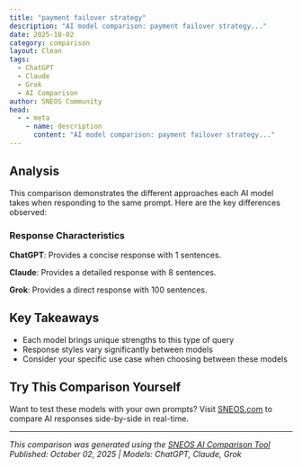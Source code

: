 ```yaml
---
title: "payment failover strategy"
description: "AI model comparison: payment failover strategy..."
date: 2025-10-02
category: comparison
layout: Clean
tags:
  - ChatGPT
  - Claude
  - Grok
  - AI Comparison
author: SNEOS Community
head:
  - - meta
    - name: description
      content: "AI model comparison: payment failover strategy..."
---
```


<ChatComparison
  title="payment failover strategy"
  prompt="payment failover strategy"
  :responses='{
    "ChatGPT": "Error calling OpenAI API.",
    "Claude": "# Payment Failover Strategy\n\nA robust payment failover strategy ensures business continuity when payment systems experience issues. Here\u0027s a comprehensive approach:\n\n## Core Components\n\n### 1. **Multi-Provider Setup**\n- **Primary Provider**: Main payment processor\n- **Secondary Providers**: 2-3 backup processors\n- **Emergency Provider**: Simple, reliable fallback option\n\n### 2. **Failover Triggers**\n\u0060\u0060\u0060\n- HTTP timeout (\u003E30 seconds)\n- 5xx server errors\n- Network connectivity issues\n- Decline rate threshold (\u003E10%)\n- Maintenance windows\n- Rate limiting\n\u0060\u0060\u0060\n\n## Implementation Strategy\n\n### Sequential Failover\n\u0060\u0060\u0060python\ndef process_payment(payment_data):\n    providers = [primary_provider, secondary_provider, tertiary_provider]\n    \n    for provider in providers:\n        try:\n            result = provider.charge(payment_data)\n            if result.success:\n                return result\n        except Exception as e:\n            log_failure(provider, e)\n            continue\n    \n    return handle_all_providers_failed()\n\u0060\u0060\u0060\n\n### Smart Routing\n- **Geographic routing**: Route by customer location\n- **Success rate routing**: Use best-performing provider\n- **Cost optimization**: Route to lowest-fee provider\n- **Currency-based**: Match provider to transaction currency\n\n## Monitoring \u0026 Detection\n\n### Health Checks\n- Real-time provider status monitoring\n- Synthetic transaction testing\n- Response time tracking\n- Success rate analytics\n\n### Circuit Breaker Pattern\n\u0060\u0060\u0060\nStates:\n- CLOSED: Normal operation\n- OPEN: Provider temporarily disabled\n- HALF-OPEN: Testing if provider recovered\n\u0060\u0060\u0060\n\n## Recovery Procedures\n\n### 1. **Automatic Recovery**\n- Periodic health checks every 5-10 minutes\n- Gradual traffic restoration (10%, 50%, 100%)\n- Success rate validation before full restoration\n\n### 2. **Manual Recovery**\n- Admin dashboard for provider control\n- Emergency switches\n- Real-time provider status updates\n\n## Best Practices\n\n### Configuration\n- **Timeout settings**: 30 seconds max per attempt\n- **Retry limits**: Maximum 3 attempts per provider\n- **Backoff strategy**: Exponential backoff between retries\n- **Provider prioritization**: Dynamic based on performance\n\n### Data Management\n- **Transaction logging**: Track all attempts and results\n- **State synchronization**: Ensure data consistency\n- **Idempotency**: Prevent duplicate charges\n- **Audit trails**: Complete payment journey tracking\n\n### Communication\n- **Customer notifications**: Transparent status updates\n- **Staff alerts**: Real-time failure notifications\n- **Status pages**: Public system status information\n- **Escalation procedures**: Clear incident response chain\n\n## Risk Mitigation\n\n### Provider Diversification\n- Different technology stacks\n- Various geographic regions\n- Multiple acquiring banks\n- Diverse payment methods\n\n### Testing Strategy\n- Regular failover testing\n- Load testing under failure conditions\n- End-to-end transaction testing\n- Provider-specific testing scenarios\n\n### Compliance Considerations\n- PCI DSS compliance across all providers\n- Data residency requirements\n- Regional regulation compliance\n- Token vault synchronization\n\n## Key Metrics to Track\n\n- **Failover frequency**: How often failover occurs\n- **Recovery time**: Time to detect and switch providers\n- **Success rates**: Per-provider performance metrics\n- **Customer impact**: Failed transaction rates\n- **Cost implications**: Fee differences between providers\n\nThis strategy ensures minimal payment disruption while maintaining security and compliance standards.",
    "Grok": "A **payment failover strategy** is a contingency plan designed to ensure that payment processing continues seamlessly in the event of a failure or disruption in the primary payment system. This strategy is critical for businesses that rely on online transactions, as downtime or payment failures can lead to loss of revenue, customer dissatisfaction, and damage to reputation. Below is an explanation of how to design and implement an effective payment failover strategy:\n\n---\n\n### **What is a Payment Failover Strategy?**\nA payment failover strategy involves setting up alternative payment processing mechanisms or systems to take over when the primary payment gateway, processor, or infrastructure fails. Failures can occur due to:\n- Technical issues with the payment gateway (e.g., server downtime).\n- Network connectivity problems.\n- High transaction volumes overwhelming the system.\n- Security breaches or fraud detection triggers.\n- Regional restrictions or compliance issues.\n\nThe goal is to maintain business continuity by rerouting transactions to a backup system with minimal disruption to the user experience.\n\n---\n\n### **Key Components of a Payment Failover Strategy**\n\n1. **Multiple Payment Gateways**:\n   - Integrate with more than one payment gateway provider (e.g., Stripe, PayPal, Adyen, Square).\n   - Use a primary gateway for normal operations and designate secondary gateways for failover.\n   - Ensure that the backup gateways support the same payment methods (credit cards, digital wallets, etc.) and currencies as the primary one.\n\n2. **Load Balancing**:\n   - Distribute transaction traffic across multiple gateways or processors during normal operation to avoid overloading a single system.\n   - Automatically redirect traffic to a backup gateway if the primary one fails or experiences high latency.\n\n3. **Real-Time Monitoring and Alerts**:\n   - Implement monitoring tools to track the performance and availability of payment systems.\n   - Set up alerts for anomalies (e.g., high failure rates, timeouts, or downtime) to detect issues before they impact customers.\n   - Use automated systems to switch to a backup gateway when predefined thresholds are breached.\n\n4. **Dynamic Routing Logic**:\n   - Build intelligent routing rules to determine which gateway to use based on factors like transaction success rates, cost, location, or payment method.\n   - For example, if a transaction fails on the primary gateway due to a declined payment, the system can automatically retry on a secondary gateway.\n\n5. **Redundant Infrastructure**:\n   - Ensure that your payment processing infrastructure (servers, APIs, databases) is hosted in multiple geographic regions or on different cloud providers to avoid single points of failure.\n   - Use Content Delivery Networks (CDNs) or edge computing to reduce latency and improve reliability.\n\n6. **Fallback Payment Methods**:\n   - Offer alternative payment options (e.g., bank transfers, manual invoicing, or cryptocurrency) if online payment gateways fail entirely.\n   - Communicate these options to customers during checkout if automated systems are unavailable.\n\n7. **Transaction Retry Mechanisms**:\n   - Implement logic to retry failed transactions on the same or a different gateway after a short delay.\n   - Ensure retries are limited to avoid frustrating customers or triggering fraud alerts.\n\n8. **Customer Communication**:\n   - Notify customers of any issues or delays in payment processing through in-app messages, emails, or SMS.\n   - Provide clear instructions for alternative payment methods if failover systems are engaged.\n\n---\n\n### **Steps to Implement a Payment Failover Strategy**\n\n1. **Assess Risks and Requirements**:\n   - Identify potential points of failure in your current payment processing system (e.g., gateway, network, server).\n   - Determine the acceptable downtime and transaction failure rates for your business.\n   - Understand your customer base (geographic location, preferred payment methods) to choose compatible backup gateways.\n\n2. **Select Backup Payment Providers**:\n   - Research and onboard multiple payment gateways or processors with overlapping capabilities.\n   - Negotiate contracts and ensure compliance with regulations like PCI DSS for each provider.\n\n3. **Integrate with Payment Orchestration Platforms**:\n   - Use a payment orchestration layer or middleware (e.g., Spreedly, BlueSnap, Checkout.com) to manage multiple gateways and automate failover routing.\n   - These platforms often provide built-in failover logic, analytics, and retry mechanisms.\n\n4. **Test the Failover System**:\n   - Simulate failures (e.g., gateway downtime, declined transactions) to test the effectiveness of your failover strategy.\n   - Measure the impact on user experience, transaction success rates, and system performance.\n\n5. **Document and Train Staff**:\n   - Create a detailed failover plan with step-by-step instructions for manual intervention (if needed).\n   - Train customer support and IT teams to handle payment issues and communicate with customers during disruptions.\n\n6. **Maintain and Update**:\n   - Regularly review and update your failover strategy to account for new payment methods, providers, or regulatory changes.\n   - Monitor the performance of backup systems to ensure they are ready for use.\n\n---\n\n### **Benefits of a Payment Failover Strategy**\n- **Improved Reliability**: Minimizes downtime and ensures transactions are processed even during failures.\n- **Better Customer Experience**: Reduces friction by preventing failed payments and offering alternatives.\n- **Revenue Protection**: Avoids lost sales due to payment system outages.\n- **Scalability**: Handles sudden spikes in transaction volume by distributing load across multiple systems.\n- **Risk Mitigation**: Protects against single points of failure and enhances overall system resilience.\n\n---\n\n### **Challenges to Consider**\n- **Cost**: Maintaining multiple gateways or orchestration platforms can be expensive due to integration fees, transaction costs, and maintenance.\n- **Complexity**: Managing multiple providers and failover logic requires robust technical expertise and infrastructure.\n- **Compliance**: Each payment provider may have different security and regulatory requirements (e.g., PCI DSS, GDPR).\n- **Latency**: Switching to a backup system may introduce delays if not optimized.\n- **User Experience**: Customers may notice inconsistencies if failover systems don\u2019t support the same payment methods or branding.\n\n---\n\n### **Best Practices**\n- Prioritize gateways based on success rates, cost, and geographic coverage.\n- Use A/B testing to experiment with different failover configurations.\n- Maintain transparency with customers by notifying them of payment issues and providing estimated resolution times.\n- Regularly audit and stress-test your failover systems to identify weaknesses.\n- Partner with payment providers that offer built-in redundancy and high availability (HA) features.\n\n---\n\n### **Example Scenario**\nA retail e-commerce platform uses Stripe as its primary payment gateway. During a major sales event, Stripe experiences downtime due to server issues. With a failover strategy in place:\n1. The platform\u2019s payment orchestration system detects the failure through real-time monitoring.\n2. Transactions are automatically rerouted to a secondary gateway, such as PayPal or Adyen.\n3. Customers are notified of a slight delay (if any) but can still complete their purchases.\n4. Once Stripe is back online, the system reverts to the primary gateway without manual intervention.\n\n---\n\nBy implementing a robust payment failover strategy, businesses can ensure continuity, build customer trust, and protect their revenue streams even during unexpected disruptions. If you have a specific use case or payment provider in mind, I can tailor the strategy further!"
  }'
  published-date="11:06"
/>

## Analysis

This comparison demonstrates the different approaches each AI model takes when responding to the same prompt. Here are the key differences observed:

### Response Characteristics

**ChatGPT**: Provides a concise response with 1 sentences. 

**Claude**: Provides a detailed response with 8 sentences. 

**Grok**: Provides a direct response with 100 sentences. 

## Key Takeaways

- Each model brings unique strengths to this type of query
- Response styles vary significantly between models
- Consider your specific use case when choosing between these models

## Try This Comparison Yourself

Want to test these models with your own prompts? Visit [SNEOS.com](https://sneos.com) to compare AI responses side-by-side in real-time.

---

*This comparison was generated using the [SNEOS AI Comparison Tool](https://sneos.com)*
*Published: October 02, 2025 | Models: ChatGPT, Claude, Grok*
